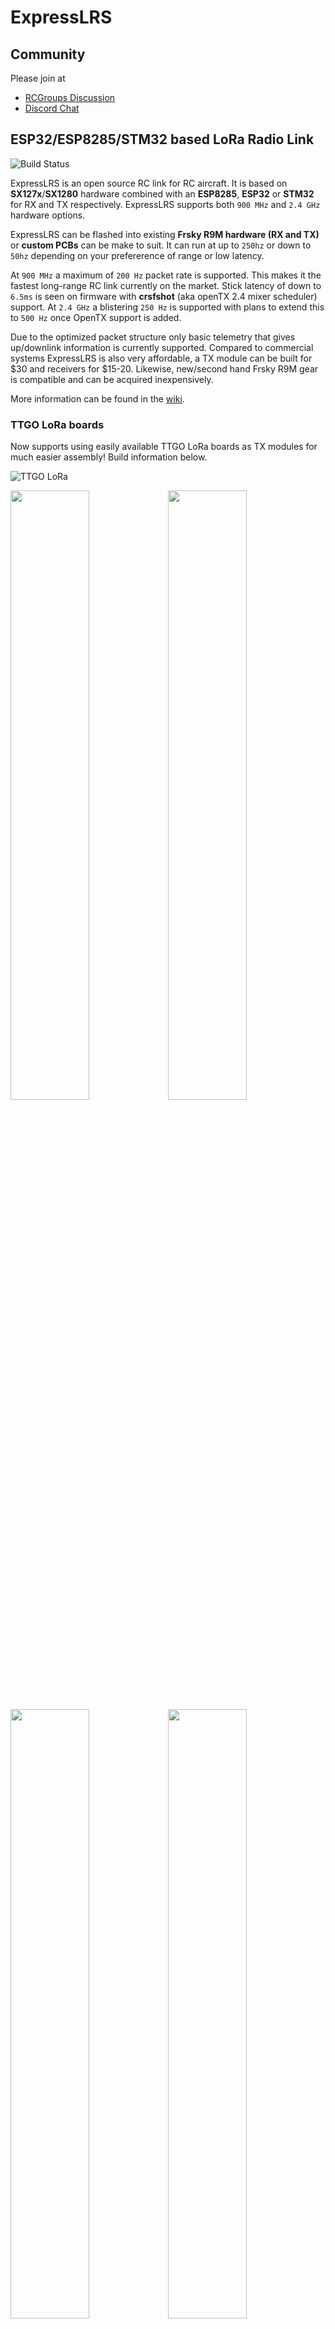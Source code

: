 # ExpressLRS

## Community

Please join at

 * [RCGroups Discussion](https://www.rcgroups.com/forums/showthread.php?3437865-ExpressLRS-DIY-LoRa-based-race-optimized-RC-link-system)
 * [Discord Chat](https://discord.gg/dS6ReFY)

## ESP32/ESP8285/STM32 based LoRa Radio Link

![Build Status](https://github.com/AlessandroAU/ExpressLRS/workflows/Build%20ExpressLRS/badge.svg)

ExpressLRS is an open source RC link for RC aircraft. It is based on **SX127x**/**SX1280** hardware combined with an **ESP8285**, **ESP32** or **STM32** for RX and TX respectively. ExpressLRS supports both `900 MHz` and `2.4 GHz` hardware options.

ExpressLRS can be flashed into existing **Frsky R9M hardware (RX and TX)** or **custom PCBs** can be make to suit. It can run at up to `250hz` or down to `50hz` depending on your prefererence of range or low latency.

At `900 MHz` a maximum of `200 Hz` packet rate is supported. This makes it the fastest long-range RC link currently on the market. Stick latency of down to `6.5ms` is seen on firmware with **crsfshot** (aka openTX 2.4 mixer scheduler) support. At `2.4 GHz` a blistering `250 Hz` is supported with plans to extend this to `500 Hz` once OpenTX support is added.  

Due to the optimized packet structure only basic telemetry that gives up/downlink information is currently supported. Compared to commercial systems ExpressLRS is also very affordable, a TX module can be built for $30 and receivers for $15-20. Likewise, new/second hand Frsky R9M gear is compatible and can be acquired inexpensively.

More information can be found in the [wiki](https://github.com/AlessandroAU/ExpressLRS/wiki). 

### TTGO LoRa boards

Now supports using easily available TTGO LoRa boards as TX modules for much easier assembly! Build information below.

![TTGO LoRa](img/TTGO_BOARD.jpg)

<img src="img/R9M_and_ExpressLRS_modules.jpg" width="50%"><img src="img/module_inhousing.jpg" width="50%">
<img src="img/IMG_20181025_210516.jpg" width="50%"><img src="img/IMG_20181025_210535.jpg" width="50%">

#### Building a TX Module

For the build you will need a TTGO LoRa board, with or without an OLED. These boards are readily available from ebay, aliexpress, and banggood. The only others parts required are some wire, 5 pin female header, and your favourite 5V regulator that can take the transmitters battery voltage range.

Note - The board I bought came with a female SMA pigtail. Check if your antenna is suitable.

 * [LILYGO TTGO LoRa](http://www.lilygo.cn/prod_view.aspx?TypeId=50003&Id=1134&FId=t3:50003:3)
 * [AliExpress TTGO LoRa (no OLED)](https://www.aliexpress.com/item/4000059700341.html)
 * [AliExpress TTGO LoRa (with OLED)](https://www.aliexpress.com/item/32840238513.html)

#### Enclosure

STLs for printing your own enclosure are available in the [STL folder](https://github.com/AlessandroAU/ExpressLRS/tree/master-dev/STL).

<img src="img/ttgo_lora_wiring_diagram.png" width="50%"><img src="img/TTGO_BOARD_2.png" width="50%">

### Building a RX

- [Mini RX](https://github.com/AlessandroAU/ExpressLRS/tree/master-dev/PCB/Mini_Rx_v0.1) Currently Smallest DIY 900MHz RX
- [20x20 SX120 RX](https://github.com/AlessandroAU/ExpressLRS/tree/master-dev/PCB/20x20_RX_SX1280) Convinient Stack Mounted DIY 2.4GHz RX

Building should be self explanatory given the schematic and BOM for each.

### Legal Stuff
The use and operation of this type of device may require a license and some countries may forbid its use. It is entirely up to the end user to ensure compliance with local regulations. This is experimental software/hardware and there is no guarantee of stability or reliability.
